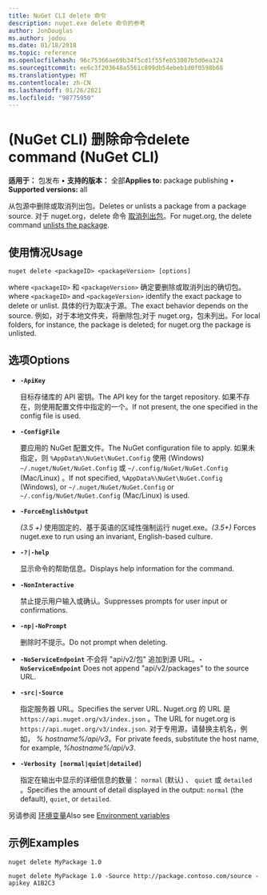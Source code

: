 ```yaml
---
title: NuGet CLI delete 命令
description: nuget.exe delete 命令的参考
author: JonDouglas
ms.author: jodou
ms.date: 01/18/2018
ms.topic: reference
ms.openlocfilehash: 96c75366ae69b34f5cd1f55feb53087b5d0ea324
ms.sourcegitcommit: ee6c3f203648a5561c809db54ebeb1d0f0598b68
ms.translationtype: MT
ms.contentlocale: zh-CN
ms.lasthandoff: 01/26/2021
ms.locfileid: "98775950"
---
```

# <a name="delete-command-nuget-cli"></a><span data-ttu-id="c07bf-103"> (NuGet CLI) 删除命令</span><span class="sxs-lookup"><span data-stu-id="c07bf-103">delete command (NuGet CLI)</span></span>

<span data-ttu-id="c07bf-104">**适用于：** 包发布 &bullet; **支持的版本：** 全部</span><span class="sxs-lookup"><span data-stu-id="c07bf-104">**Applies to:** package publishing &bullet; **Supported versions:** all</span></span>

<span data-ttu-id="c07bf-105">从包源中删除或取消列出包。</span><span class="sxs-lookup"><span data-stu-id="c07bf-105">Deletes or unlists a package from a package source.</span></span> <span data-ttu-id="c07bf-106">对于 nuget.org，delete 命令 [取消列出包](../../nuget-org/policies/deleting-packages.md)。</span><span class="sxs-lookup"><span data-stu-id="c07bf-106">For nuget.org, the delete command [unlists the package](../../nuget-org/policies/deleting-packages.md).</span></span>

## <a name="usage"></a><span data-ttu-id="c07bf-107">使用情况</span><span class="sxs-lookup"><span data-stu-id="c07bf-107">Usage</span></span>

```cli
nuget delete <packageID> <packageVersion> [options]
```

<span data-ttu-id="c07bf-108">where `<packageID>` 和 `<packageVersion>` 确定要删除或取消列出的确切包。</span><span class="sxs-lookup"><span data-stu-id="c07bf-108">where `<packageID>` and `<packageVersion>` identify the exact package to delete or unlist.</span></span> <span data-ttu-id="c07bf-109">具体的行为取决于源。</span><span class="sxs-lookup"><span data-stu-id="c07bf-109">The exact behavior depends on the source.</span></span> <span data-ttu-id="c07bf-110">例如，对于本地文件夹，将删除包;对于 nuget.org，包未列出。</span><span class="sxs-lookup"><span data-stu-id="c07bf-110">For local folders, for instance, the package is deleted; for nuget.org the package is unlisted.</span></span>

## <a name="options"></a><span data-ttu-id="c07bf-111">选项</span><span class="sxs-lookup"><span data-stu-id="c07bf-111">Options</span></span>

- **`-ApiKey`**

  <span data-ttu-id="c07bf-112">目标存储库的 API 密钥。</span><span class="sxs-lookup"><span data-stu-id="c07bf-112">The API key for the target repository.</span></span> <span data-ttu-id="c07bf-113">如果不存在，则使用配置文件中指定的一个。</span><span class="sxs-lookup"><span data-stu-id="c07bf-113">If not present, the one specified in the config file is used.</span></span>

- **`-ConfigFile`**

  <span data-ttu-id="c07bf-114">要应用的 NuGet 配置文件。</span><span class="sxs-lookup"><span data-stu-id="c07bf-114">The NuGet configuration file to apply.</span></span> <span data-ttu-id="c07bf-115">如果未指定，则 `%AppData%\NuGet\NuGet.Config` 使用 (Windows) `~/.nuget/NuGet/NuGet.Config` 或 `~/.config/NuGet/NuGet.Config` (Mac/Linux) 。</span><span class="sxs-lookup"><span data-stu-id="c07bf-115">If not specified, `%AppData%\NuGet\NuGet.Config` (Windows), or `~/.nuget/NuGet/NuGet.Config` or `~/.config/NuGet/NuGet.Config` (Mac/Linux) is used.</span></span>

- **`-ForceEnglishOutput`**

  <span data-ttu-id="c07bf-116">*(3.5 +)* 使用固定的、基于英语的区域性强制运行 nuget.exe。</span><span class="sxs-lookup"><span data-stu-id="c07bf-116">*(3.5+)* Forces nuget.exe to run using an invariant, English-based culture.</span></span>

- **`-?|-help`**

  <span data-ttu-id="c07bf-117">显示命令的帮助信息。</span><span class="sxs-lookup"><span data-stu-id="c07bf-117">Displays help information for the command.</span></span>

- **`-NonInteractive`**

  <span data-ttu-id="c07bf-118">禁止提示用户输入或确认。</span><span class="sxs-lookup"><span data-stu-id="c07bf-118">Suppresses prompts for user input or confirmations.</span></span>

 - **`-np|-NoPrompt`**

   <span data-ttu-id="c07bf-119">删除时不提示。</span><span class="sxs-lookup"><span data-stu-id="c07bf-119">Do not prompt when deleting.</span></span>

 - <span data-ttu-id="c07bf-120">**`-NoServiceEndpoint`** 不会将 "api/v2/包" 追加到源 URL。</span><span class="sxs-lookup"><span data-stu-id="c07bf-120">**`-NoServiceEndpoint`** Does not append "api/v2/packages" to the source URL.</span></span>

- **`-src|-Source`**

  <span data-ttu-id="c07bf-121">指定服务器 URL。</span><span class="sxs-lookup"><span data-stu-id="c07bf-121">Specifies the server URL.</span></span> <span data-ttu-id="c07bf-122">Nuget.org 的 URL 是 `https://api.nuget.org/v3/index.json` 。</span><span class="sxs-lookup"><span data-stu-id="c07bf-122">The URL for nuget.org is `https://api.nuget.org/v3/index.json`.</span></span> <span data-ttu-id="c07bf-123">对于专用源，请替换主机名，例如， *% hostname%/api/v3*。</span><span class="sxs-lookup"><span data-stu-id="c07bf-123">For private feeds, substitute the host name, for example, *%hostname%/api/v3*.</span></span>

- **`-Verbosity [normal|quiet|detailed]`**

  <span data-ttu-id="c07bf-124">指定在输出中显示的详细信息的数量： `normal` (默认) 、 `quiet` 或 `detailed` 。</span><span class="sxs-lookup"><span data-stu-id="c07bf-124">Specifies the amount of detail displayed in the output: `normal` (the default), `quiet`, or `detailed`.</span></span>

<span data-ttu-id="c07bf-125">另请参阅 [环境变量](cli-ref-environment-variables.md)</span><span class="sxs-lookup"><span data-stu-id="c07bf-125">Also see [Environment variables](cli-ref-environment-variables.md)</span></span>

## <a name="examples"></a><span data-ttu-id="c07bf-126">示例</span><span class="sxs-lookup"><span data-stu-id="c07bf-126">Examples</span></span>

```cli
nuget delete MyPackage 1.0

nuget delete MyPackage 1.0 -Source http://package.contoso.com/source -apikey A1B2C3
```
